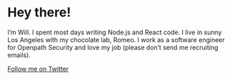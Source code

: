 # Hey there!
I’m Will. I spent most days writing Node.js and React code. I live in sunny Los Angeles with my chocolate lab, Romeo. I work as a software engineer for Openpath Security and love my job (please don’t send me recruiting emails).

[Follow me on Twitter](https://twitter.com/ws)
